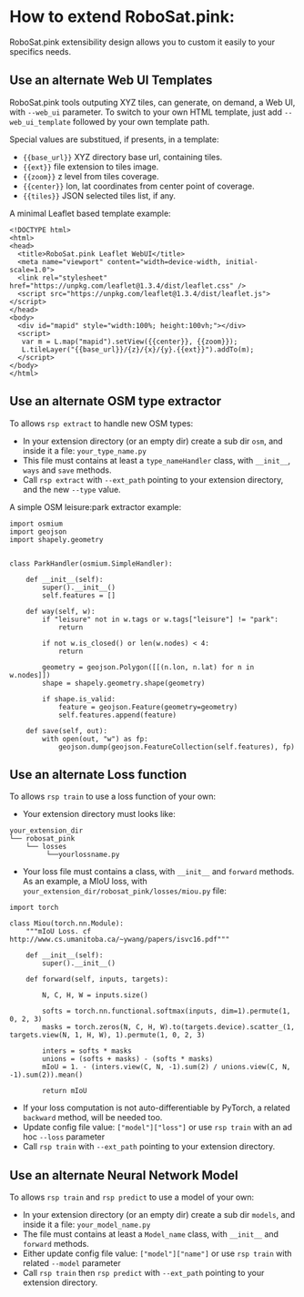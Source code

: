 # How to extend RoboSat.pink: 

RoboSat.pink extensibility design allows you to custom it easily to your specifics needs.



## Use an alternate Web UI Templates ##
RoboSat.pink tools outputing XYZ tiles, can generate, on demand, a Web UI, with `--web_ui` parameter.
To switch to your own HTML template, just add `--web_ui_template` followed by your own template path.

Special values are substitued, if presents, in a template:
 - `{{base_url}}` XYZ directory base url, containing tiles. 
 - `{{ext}}` file extension to tiles image.
 - `{{zoom}}` z level from tiles coverage.
 - `{{center}}` lon, lat coordinates from center point of coverage. 
 - `{{tiles}}` JSON selected tiles list, if any. 


A minimal Leaflet based template example:
```
<!DOCTYPE html>
<html>
<head>
  <title>RoboSat.pink Leaflet WebUI</title>
  <meta name="viewport" content="width=device-width, initial-scale=1.0">
  <link rel="stylesheet" href="https://unpkg.com/leaflet@1.3.4/dist/leaflet.css" />
  <script src="https://unpkg.com/leaflet@1.3.4/dist/leaflet.js"></script>
</head>
<body>
  <div id="mapid" style="width:100%; height:100vh;"></div>
  <script>
   var m = L.map("mapid").setView({{center}}, {{zoom}});
   L.tileLayer("{{base_url}}/{z}/{x}/{y}.{{ext}}").addTo(m);
  </script>
</body>
</html>
```


## Use an alternate OSM type extractor ##
To allows `rsp extract` to handle new OSM types:
- In your extension directory (or an empty dir) create a sub dir `osm`, and inside it a file: `your_type_name.py`
- This file must contains at least a `type_nameHandler` class, with `__init__`, `ways` and `save` methods.
- Call `rsp extract` with `--ext_path` pointing to your extension directory, and the new `--type` value.

A simple OSM leisure:park extractor example:

```
import osmium
import geojson
import shapely.geometry


class ParkHandler(osmium.SimpleHandler):

    def __init__(self):
        super().__init__()
        self.features = []

    def way(self, w):
        if "leisure" not in w.tags or w.tags["leisure"] != "park":
            return
            
        if not w.is_closed() or len(w.nodes) < 4:
            return

        geometry = geojson.Polygon([[(n.lon, n.lat) for n in w.nodes]])
        shape = shapely.geometry.shape(geometry)

        if shape.is_valid:
            feature = geojson.Feature(geometry=geometry)
            self.features.append(feature)

    def save(self, out):
        with open(out, "w") as fp:
            geojson.dump(geojson.FeatureCollection(self.features), fp)
```




## Use an alternate Loss function ##
To allows `rsp train` to use a loss function of your own:
- Your extension directory must looks like:
```
your_extension_dir
└── robosat_pink
    └── losses
         └──yourlossname.py 
```

- Your loss file must contains a class, with `__init__` and `forward` methods. As an example, a MIoU loss, with `your_extension_dir/robosat_pink/losses/miou.py` file:

```
import torch

class Miou(torch.nn.Module):
    """mIoU Loss. cf http://www.cs.umanitoba.ca/~ywang/papers/isvc16.pdf"""

    def __init__(self):
        super().__init__()

    def forward(self, inputs, targets):

        N, C, H, W = inputs.size()

        softs = torch.nn.functional.softmax(inputs, dim=1).permute(1, 0, 2, 3)
        masks = torch.zeros(N, C, H, W).to(targets.device).scatter_(1, targets.view(N, 1, H, W), 1).permute(1, 0, 2, 3)

        inters = softs * masks
        unions = (softs + masks) - (softs * masks)
        mIoU = 1. - (inters.view(C, N, -1).sum(2) / unions.view(C, N, -1).sum(2)).mean()

        return mIoU
```

- If your loss computation is not auto-differentiable by PyTorch, a related `backward` method, will be needed too.
- Update config file value: `["model"]["loss"]` or use `rsp train` with an ad hoc `--loss` parameter
- Call `rsp train` with `--ext_path` pointing to your extension directory.


## Use an alternate Neural Network Model ##
To allows `rsp train` and `rsp predict` to use a model of your own:
- In your extension directory (or an empty dir) create a sub dir `models`, and inside it a file: `your_model_name.py`
- The file must contains at least a `Model_name` class, with `__init__` and `forward` methods.
- Either update config file value: `["model"]["name"]` or use `rsp train` with related `--model` parameter
- Call `rsp train` then `rsp predict` with `--ext_path` pointing to your extension directory.
